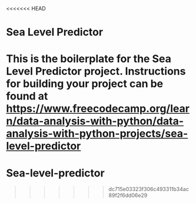 <<<<<<< HEAD
# Sea Level Predictor

This is the boilerplate for the Sea Level Predictor project. Instructions for building your project can be found at https://www.freecodecamp.org/learn/data-analysis-with-python/data-analysis-with-python-projects/sea-level-predictor
=======
# Sea-level-predictor
>>>>>>> dc715e03323f306c493311b34ac89f2f6dd06e29
